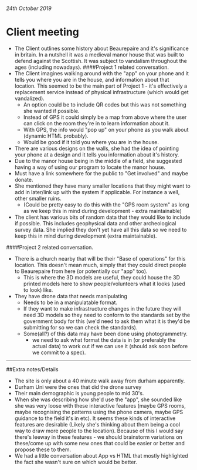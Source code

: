 ###### 24th October 2019
# Client meeting

* The Client outlines some history about Beaurepaire and it's significance in britain. In a nutshell it was a medieval manor house that was built to defend against the Scottish. It was subject to vandalism throughout the ages (including nowadays).
####Project 1 related conversation.
* The Client imagines walking around with the "app" on your phone and it tells you where you are in the house, and information about that location. This seemed to be the main part of Project 1 - it's effectively a replacement service instead of physical infrastructure (which would get vandalized).
  - An option could be to include QR codes but this was not something she wanted if possible.
  - Instead of GPS it could simply be a map from above where the user can click on the room they're in to learn information about it.
  - With GPS, the info would "pop up" on your phone as you walk about (dynamic HTML probably).
  - Would be good if it told you where you are in the house.
* There are various designs on the walls, she had the idea of pointing your phone at a design and it tells you information about it's history.
* Due to the manor house being in the middle of a field, she suggested having a way of using our program to locate the manor house.
* Must have a link somewhere for the public to "Get involved" and maybe donate.
* She mentioned they have many smaller locations that they might want to add in later/link up with the system if applicable. For instance a well, other smaller ruins.
   - (Could be pretty easy to do this with the "GPS room system" as long as we keep this in mind during development - extra maintainable)
* The client has various bits of random data that they would like to include if possible. This includes geophysical data and other archeological survey data. She implied they don't yet have all this data so we need to keep this in mind during development (extra maintainable).

####Project 2 related conversation.

* There is a church nearby that will be their "Base of operations" for this location. This doesn't mean much, simply that they could direct people to Beaurepaire from here (or potentially our "app" too).
  - This is where the 3D models are useful, they could house the 3D printed models here to show people/volunteers what it looks (used to look) like.
* They have drone data that needs manipulating
  - Needs to be in a manipulatable format.
  - If they want to make infrastructure changes in the future they will need 3D models so they need to conform to the standards set by the government body for this (we'd need to ask them what it is they'd be submitting for so we can check the standards).
  - Some(all?) of this data may have been done using photogrammetry.
    - we need to ask what format the data is in (or preferably the actual data) to work out if we can use it (should ask soon before we commit to a spec).

---
##Extra notes/Details
* The site is only about a 40 minute walk away from durham apparently.
* Durham Uni were the ones that did the drone survey
* Their main demographic is young people to mid 30's.
* When she was describing how she'd use the "app", she sounded like she was very loose with these interactive features (maybe GPS rooms, maybe recognising the patterns using the phone camera, maybe GPS guidance to the field it's in etc). It seems these kinds of interactive features are desirable (Likely she's thinking about them being a cool way to draw more people to the location). Because of this I would say there's leeway in these features - we should brainstorm variations on these/come up with some new ones that could be easier or better and propose these to them.
* We had a little conversation about App vs HTML that mostly highlighted the fact she wasn't sure on which would be better.